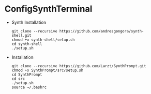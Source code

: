 # ConfigSynthTerminal
  * Synth Installation
    ```plaintext
    git clone --recursive https://github.com/andresgongora/synth-shell.git
    chmod +x synth-shell/setup.sh
    cd synth-shell
    ./setup.sh
    ```
    
  * Installation
    ```plaintext
    git clone --recursive https://github.com/Larzt/SynthPrompt.git
    chmod +x SynthPrompt/src/setup.sh
    cd SynthPrompt
    cd src
    ./setup.sh
    source ~/.bashrc
    ```
  
